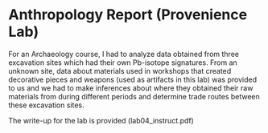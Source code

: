# Anthropology Report (Provenience Lab)

For an Archaeology course, I had to analyze data obtained from three excavation sites which had their own Pb-isotope signatures. From an unknown site, data about materials used in workshops that created decorative pieces and weapons (used as artifacts in this lab) was provided to us and we had to make inferences about where they obtained their raw materials from during different periods and determine trade routes between these excavation sites.

The write-up for the lab is provided (lab04_instruct.pdf)
